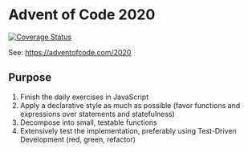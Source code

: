 # Advent of Code 2020
[![Coverage Status](https://coveralls.io/repos/github/arothuis/aoc2020/badge.svg?branch=main)](https://coveralls.io/github/arothuis/aoc2020?branch=main)

See: https://adventofcode.com/2020

## Purpose
1. Finish the daily exercises in JavaScript
2. Apply a declarative style as much as possible (favor functions and expressions over statements and statefulness)
3. Decompose into small, testable functions
4. Extensively test the implementation, preferably using Test-Driven Development (red, green, refactor)
